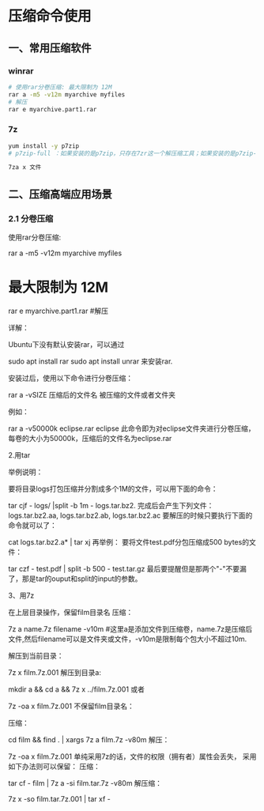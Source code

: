 # 压缩命令使用

## 一、常用压缩软件

### winrar

```bash
# 使用rar分卷压缩: 最大限制为 12M
rar a -m5 -v12m myarchive myfiles
# 解压
rar e myarchive.part1.rar
```

### 7z

```bash
yum install -y p7zip
# p7zip-full ：如果安装的是p7zip，只存在7zr这一个解压缩工具；如果安装的是p7zip-full，就有三个解压缩工具：7zr，7za和7z

7za x 文件

```

## 二、压缩高端应用场景

### 2.1 分卷压缩

使用rar分卷压缩:

rar a -m5 -v12m myarchive myfiles
# 最大限制为 12M

rar e myarchive.part1.rar
#解压



详解：

Ubuntu下没有默认安装rar，可以通过

sudo apt install rar
sudo apt install unrar
来安装rar.

安装过后，使用以下命令进行分卷压缩：

rar a -vSIZE  压缩后的文件名 被压缩的文件或者文件夹

例如：

rar a -v50000k eclipse.rar eclipse
此命令即为对eclipse文件夹进行分卷压缩，每卷的大小为50000k，压缩后的文件名为eclipse.rar
 

2.用tar

举例说明：

要将目录logs打包压缩并分割成多个1M的文件，可以用下面的命令：

tar cjf - logs/ |split -b 1m - logs.tar.bz2.
完成后会产生下列文件：
 logs.tar.bz2.aa, logs.tar.bz2.ab, logs.tar.bz2.ac
要解压的时候只要执行下面的命令就可以了：

cat logs.tar.bz2.a* | tar xj
再举例：
要将文件test.pdf分包压缩成500 bytes的文件：

tar czf - test.pdf | split -b 500 - test.tar.gz
最后要提醒但是那两个"-"不要漏了，那是tar的ouput和split的input的参数。



3、用7z



在上层目录操作，保留film目录名
压缩：

7z a name.7z filename -v10m
#这里a是添加文件到压缩卷，name.7z是压缩后文件,然后filename可以是文件夹或文件，-v10m是限制每个包大小不超过10m.



解压到当前目录：

7z x film.7z.001
解压到目录a:

mkdir a && cd a && 7z x ../film.7z.001
或者 

7z -oa x film.7z.001
不保留film目录名：

压缩：

cd film && find . | xargs 7z a film.7z -v80m
解压：

7z -oa x film.7z.001
单纯采用7z的话，文件的权限（拥有者）属性会丢失， 采用如下办法则可以保留： 
压缩：

tar cf - film | 7z a -si film.tar.7z -v80m
解压缩：

7z x -so film.tar.7z.001 | tar xf -